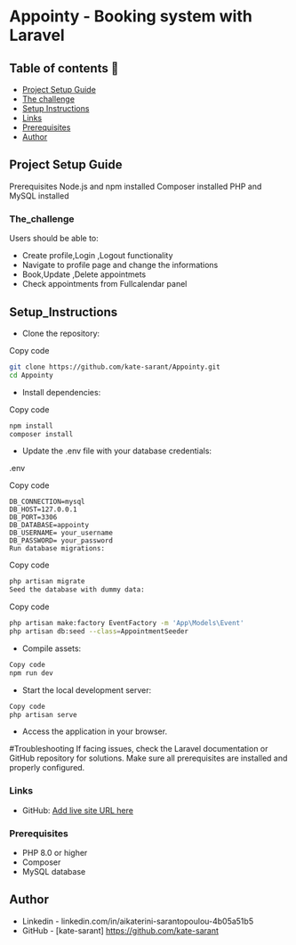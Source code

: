 
# Appointy - Booking system with Laravel 


## Table of contents  🚀

  - [Project Setup Guide](#overview)
  - [The challenge](#The_challenge)
  - [Setup Instructions](#Setup_Instructions)
  - [Links](#links)
  - [Prerequisites](#Prerequisites)
  - [Author](#author)


## Project Setup Guide
Prerequisites
Node.js and npm installed
Composer installed
PHP and MySQL installed

### The_challenge

Users should be able to:

- Create profile,Login ,Logout functionality 
- Navigate to profile page and change the informations
- Book,Update ,Delete appointmets 
- Check appointments from Fullcalendar panel

## Setup_Instructions 

- Clone the repository:

Copy code

```bash
git clone https://github.com/kate-sarant/Appointy.git
cd Appointy
```


- Install dependencies:

Copy code
```bash
npm install
composer install
```

- Update the .env file with your database credentials:

.env

Copy code

```
DB_CONNECTION=mysql
DB_HOST=127.0.0.1 
DB_PORT=3306
DB_DATABASE=appointy 
DB_USERNAME= your_username 
DB_PASSWORD= your_password
Run database migrations:
```

Copy code

```bash
php artisan migrate
Seed the database with dummy data:
```

Copy code

```bash
php artisan make:factory EventFactory -m 'App\Models\Event'
php artisan db:seed --class=AppointmentSeeder
```

- Compile assets:

```bash
Copy code
npm run dev
```

- Start the local development server:

```bash
Copy code
php artisan serve
```

- Access the application in your browser.

#Troubleshooting
If facing issues, check the Laravel documentation or GitHub repository for solutions.
Make sure all prerequisites are installed and properly configured.


### Links

- GitHub: [Add live site URL here](https://github.com/kate-sarant/Appointy.git)



### Prerequisites

- PHP 8.0 or higher
- Composer
- MySQL database


## Author

- Linkedin - linkedin.com/in/aikaterini-sarantopoulou-4b05a51b5
- GitHub - [kate-sarant] https://github.com/kate-sarant
